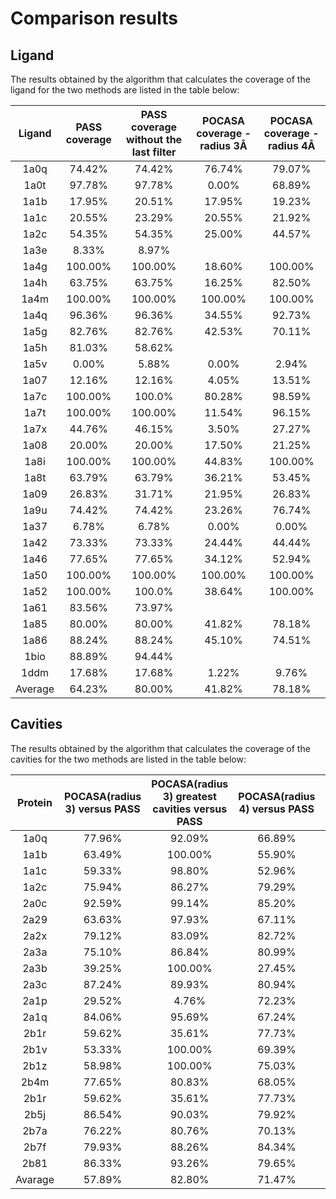 # Comparison results

## Ligand

The results obtained by the algorithm that calculates the coverage of the ligand for the two methods are listed in the
table below:

| Ligand  | PASS coverage |PASS coverage without the last filter| POCASA coverage - radius 3Å | POCASA coverage - radius 4Å |
| :---:   |    :----:     |          :---:                      |          :---:              |          :---:              |
| 1a0q    | 74.42%        | 74.42%                              | 76.74%                      | 79.07%                      |
| 1a0t    | 97.78%        | 97.78%                              | 0.00%                       | 68.89%                      |
| 1a1b    | 17.95%        | 20.51%                              | 17.95%                      | 19.23%                      |
| 1a1c    | 20.55%        | 23.29%                              | 20.55%                      | 21.92%                      |
| 1a2c    | 54.35%        | 54.35%                              | 25.00%                      | 44.57%                      |
| 1a3e    | 8.33%         | 8.97%                      |
| 1a4g    | 100.00%       | 100.00%                             | 18.60%                      | 100.00%                     |
| 1a4h    | 63.75%        | 63.75%                              | 16.25%                      | 82.50%                      |
| 1a4m    | 100.00%       | 100.00%                             | 100.00%                     | 100.00%                     |
| 1a4q    | 96.36%        | 96.36%                              | 34.55%                      | 92.73%                      |
| 1a5g    | 82.76%        | 82.76%                              | 42.53%                      | 70.11%                      |
| 1a5h    | 81.03%        | 58.62%                     |
| 1a5v    | 0.00%         | 5.88%                               | 0.00%                       | 2.94%                       |
| 1a07    | 12.16%        | 12.16%                              | 4.05%                       | 13.51%                      |
| 1a7c    | 100.00%       | 100.0%                              | 80.28%                      | 98.59%                      |
| 1a7t    | 100.00%       | 100.00%                             | 11.54%                      | 96.15%                      |
| 1a7x    | 44.76%        | 46.15%                              | 3.50%                       | 27.27%                      |
| 1a08    | 20.00%        | 20.00%                              | 17.50%                      | 21.25%                      |
| 1a8i    | 100.00%       | 100.00%                             | 44.83%                      | 100.00%                     |
| 1a8t    | 63.79%        | 63.79%                              | 36.21%                      | 53.45%                      |
| 1a09    | 26.83%        | 31.71%                              | 21.95%                      | 26.83%                      |
| 1a9u    | 74.42%        | 74.42%                              | 23.26%                      | 76.74%                      |
| 1a37    | 6.78%         | 6.78%                               | 0.00%                       | 0.00%                       |
| 1a42    | 73.33%        | 73.33%                              | 24.44%                      | 44.44%                      |
| 1a46    | 77.65%        | 77.65%                              | 34.12%                      | 52.94%                      |
| 1a50    | 100.00%       | 100.00%                             | 100.00%                     | 100.00%                     |
| 1a52    | 100.00%       | 100.0%                              | 38.64%                      | 100.00%                     |
| 1a61    | 83.56%        | 73.97%                     |
| 1a85    | 80.00%        | 80.00%                              | 41.82%                      | 78.18%                      |
| 1a86    | 88.24%        | 88.24%                              | 45.10%                      | 74.51%                      |
| 1bio    | 88.89%        | 94.44%                     |
| 1ddm    | 17.68%        | 17.68%                              | 1.22%                       | 9.76%                       |
| Average | 64.23%        | 80.00%                              | 41.82%                      | 78.18%                      |




## Cavities
The results obtained by the algorithm that calculates the coverage of the cavities for the two methods are listed in the table below:

| Protein | POCASA(radius 3) versus PASS | POCASA(radius 3) greatest cavities versus PASS | POCASA(radius 4) versus PASS | POCASA(radius 4) greatest cavities versus PASS | PASS versus POCASA(radius 3) | PASS versus POCASA(radius 4) | 
|:-------:|:----------------------------:|:----------------------------------------------:|:----------------------------:|:----------------------------------------------:|:----------------------------:|:----------------------------:| 
|  1a0q   |            77.96%            |                     92.09%                     |            66.89%            |                     74.53%                     |            81.63%            |            88.97%            |                           
|  1a1b   |            63.49%            |                    100.00%                     |            55.90%            |                    100.00%                     |            75.00%            |            87.51%            |              
|  1a1c   |            59.33%            |                     98.80%                     |            52.96%            |                     98.29%                     |            71.23%            |            89.04%            |                         
|  1a2c   |            75.94%            |                     86.27%                     |            79.29%            |                     85.01%                     |            36.01%            |            80.28%            |                    
|  2a0c   |            92.59%            |                     99.14%                     |            85.20%            |                     91.33%                     |            56.20%            |            95.64%            |     
|  2a29   |            63.63%            |                     97.93%                     |            67.11%            |                     99.00%                     |            55.86%            |            98.12%            |    
|  2a2x   |            79.12%            |                     83.09%                     |            82.72%            |                     85.52%                     |            48.38%            |            91.79%            |    
|  2a3a   |            75.10%            |                     86.84%                     |            80.99%            |                     86.60%                     |            48.77%            |            97.54%            |    
|  2a3b   |            39.25%            |                    100.00%                     |            27.45%            |                     28.77%                     |            45.16%            |            74.19%            |    
|  2a3c   |            87.24%            |                     89.93%                     |            80.94%            |                     85.21%                     |            67.63%            |            86.20%            |    
|  2a1p   |            29.52%            |                     4.76%                      |            72.23%            |                     74.73%                     |            8.49%             |            78.70%            |    
|  2a1q   |            84.06%            |                     95.69%                     |            67.24%            |                     78.06%                     |            75.55%            |            96.11%            |    
|  2b1r   |            59.62%            |                     35.61%                     |            77.73%            |                     83.96%                     |            25.10%            |            97.48%            |    
|  2b1v   |            53.33%            |                    100.00%                     |            69.39%            |                    100.00%                     |            21.64%            |            66.91%            |    
|  2b1z   |            58.98%            |                    100.00%                     |            75.03%            |                    100.00%                     |            22.76%            |            71.91%            |    
|  2b4m   |            77.65%            |                     80.83%                     |            68.05%            |                     74.44%                     |            79.74%            |            85.34%            |    
|  2b1r   |            59.62%            |                     35.61%                     |            77.73%            |                     83.96%                     |            25.10%            |            97.48%            |    
|  2b5j   |            86.54%            |                     90.03%                     |            79.92%            |                     86.39%                     |            77.39%            |            82.28%            |    
|  2b7a   |            76.22%            |                     80.76%                     |            70.13%            |                     74.21%                     |            83.29%            |            89.97%            |    
|  2b7f   |            79.93%            |                     88.26%                     |            84.34%            |                     92.31%                     |            49.44%            |            91.87%            |    
|  2b81   |            86.33%            |                     93.26%                     |            79.65%            |                     82.97%                     |            82.97%            |            93.45%            |    
| Avarage |            57.89%            |                     82.80%                     |            71.47%            |                     88.12%                     |            54.13%            |            87.65%            |    
